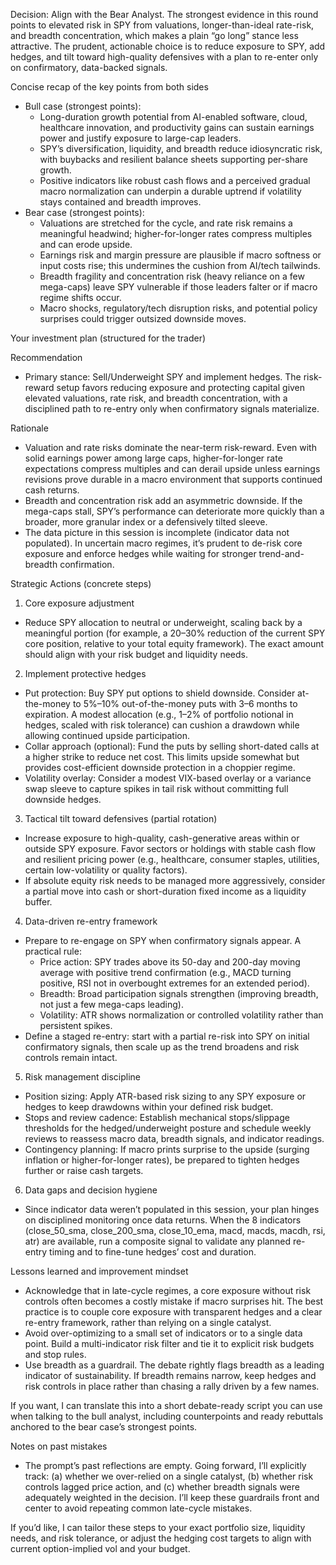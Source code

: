 Decision: Align with the Bear Analyst. The strongest evidence in this round points to elevated risk in SPY from valuations, longer-than-ideal rate-risk, and breadth concentration, which makes a plain “go long” stance less attractive. The prudent, actionable choice is to reduce exposure to SPY, add hedges, and tilt toward high-quality defensives with a plan to re-enter only on confirmatory, data-backed signals.

Concise recap of the key points from both sides
- Bull case (strongest points):
  - Long-duration growth potential from AI-enabled software, cloud, healthcare innovation, and productivity gains can sustain earnings power and justify exposure to large-cap leaders.
  - SPY’s diversification, liquidity, and breadth reduce idiosyncratic risk, with buybacks and resilient balance sheets supporting per-share growth.
  - Positive indicators like robust cash flows and a perceived gradual macro normalization can underpin a durable uptrend if volatility stays contained and breadth improves.
- Bear case (strongest points):
  - Valuations are stretched for the cycle, and rate risk remains a meaningful headwind; higher-for-longer rates compress multiples and can erode upside.
  - Earnings risk and margin pressure are plausible if macro softness or input costs rise; this undermines the cushion from AI/tech tailwinds.
  - Breadth fragility and concentration risk (heavy reliance on a few mega-caps) leave SPY vulnerable if those leaders falter or if macro regime shifts occur.
  - Macro shocks, regulatory/tech disruption risks, and potential policy surprises could trigger outsized downside moves.

Your investment plan (structured for the trader)

Recommendation
- Primary stance: Sell/Underweight SPY and implement hedges. The risk-reward setup favors reducing exposure and protecting capital given elevated valuations, rate risk, and breadth concentration, with a disciplined path to re-entry only when confirmatory signals materialize.

Rationale
- Valuation and rate risks dominate the near-term risk-reward. Even with solid earnings power among large caps, higher-for-longer rate expectations compress multiples and can derail upside unless earnings revisions prove durable in a macro environment that supports continued cash returns.
- Breadth and concentration risk add an asymmetric downside. If the mega-caps stall, SPY’s performance can deteriorate more quickly than a broader, more granular index or a defensively tilted sleeve.
- The data picture in this session is incomplete (indicator data not populated). In uncertain macro regimes, it’s prudent to de-risk core exposure and enforce hedges while waiting for stronger trend-and-breadth confirmation.

Strategic Actions (concrete steps)
1) Core exposure adjustment
- Reduce SPY allocation to neutral or underweight, scaling back by a meaningful portion (for example, a 20–30% reduction of the current SPY core position, relative to your total equity framework). The exact amount should align with your risk budget and liquidity needs.

2) Implement protective hedges
- Put protection: Buy SPY put options to shield downside. Consider at-the-money to 5%–10% out-of-the-money puts with 3–6 months to expiration. A modest allocation (e.g., 1–2% of portfolio notional in hedges, scaled with risk tolerance) can cushion a drawdown while allowing continued upside participation.
- Collar approach (optional): Fund the puts by selling short-dated calls at a higher strike to reduce net cost. This limits upside somewhat but provides cost-efficient downside protection in a choppier regime.
- Volatility overlay: Consider a modest VIX-based overlay or a variance swap sleeve to capture spikes in tail risk without committing full downside hedges.

3) Tactical tilt toward defensives (partial rotation)
- Increase exposure to high-quality, cash-generative areas within or outside SPY exposure. Favor sectors or holdings with stable cash flow and resilient pricing power (e.g., healthcare, consumer staples, utilities, certain low-volatility or quality factors).
- If absolute equity risk needs to be managed more aggressively, consider a partial move into cash or short-duration fixed income as a liquidity buffer.

4) Data-driven re-entry framework
- Prepare to re-engage on SPY when confirmatory signals appear. A practical rule:
  - Price action: SPY trades above its 50-day and 200-day moving average with positive trend confirmation (e.g., MACD turning positive, RSI not in overbought extremes for an extended period).
  - Breadth: Broad participation signals strengthen (improving breadth, not just a few mega-caps leading).
  - Volatility: ATR shows normalization or controlled volatility rather than persistent spikes.
- Define a staged re-entry: start with a partial re-risk into SPY on initial confirmatory signals, then scale up as the trend broadens and risk controls remain intact.

5) Risk management discipline
- Position sizing: Apply ATR-based risk sizing to any SPY exposure or hedges to keep drawdowns within your defined risk budget.
- Stops and review cadence: Establish mechanical stops/slippage thresholds for the hedged/underweight posture and schedule weekly reviews to reassess macro data, breadth signals, and indicator readings.
- Contingency planning: If macro prints surprise to the upside (surging inflation or higher-for-longer rates), be prepared to tighten hedges further or raise cash targets.

6) Data gaps and decision hygiene
- Since indicator data weren’t populated in this session, your plan hinges on disciplined monitoring once data returns. When the 8 indicators (close_50_sma, close_200_sma, close_10_ema, macd, macds, macdh, rsi, atr) are available, run a composite signal to validate any planned re-entry timing and to fine-tune hedges’ cost and duration.

Lessons learned and improvement mindset
- Acknowledge that in late-cycle regimes, a core exposure without risk controls often becomes a costly mistake if macro surprises hit. The best practice is to couple core exposure with transparent hedges and a clear re-entry framework, rather than relying on a single catalyst.
- Avoid over-optimizing to a small set of indicators or to a single data point. Build a multi-indicator risk filter and tie it to explicit risk budgets and stop rules.
- Use breadth as a guardrail. The debate rightly flags breadth as a leading indicator of sustainability. If breadth remains narrow, keep hedges and risk controls in place rather than chasing a rally driven by a few names.

If you want, I can translate this into a short debate-ready script you can use when talking to the bull analyst, including counterpoints and ready rebuttals anchored to the bear case’s strongest points.

Notes on past mistakes
- The prompt’s past reflections are empty. Going forward, I’ll explicitly track: (a) whether we over-relied on a single catalyst, (b) whether risk controls lagged price action, and (c) whether breadth signals were adequately weighted in the decision. I’ll keep these guardrails front and center to avoid repeating common late-cycle mistakes.

If you’d like, I can tailor these steps to your exact portfolio size, liquidity needs, and risk tolerance, or adjust the hedging cost targets to align with current option-implied vol and your budget.